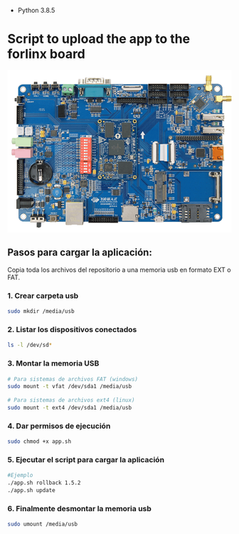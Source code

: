 - Python 3.8.5
# Script to upload the app to the forlinx board
![Logo de la aplicación](/img/board.png)
## Pasos para cargar la aplicación:
Copia toda los archivos del repositorio a una memoria usb en formato EXT o FAT.

### 1. Crear carpeta usb
```bash
sudo mkdir /media/usb
```
### 2. Listar los dispositivos conectados
```bash
ls -l /dev/sd*
```

### 3. Montar la memoria USB
```bash
# Para sistemas de archivos FAT (windows)
sudo mount -t vfat /dev/sda1 /media/usb
```
```bash
# Para sistemas de archivos ext4 (linux)
sudo mount -t ext4 /dev/sda1 /media/usb
```
### 4. Dar permisos de ejecución
```bash
sudo chmod +x app.sh
```
### 5. Ejecutar el script para cargar la aplicación
```bash
#Ejemplo
./app.sh rollback 1.5.2
./app.sh update
```

### 6. Finalmente desmontar la memoria usb
```bash
sudo umount /media/usb
```

